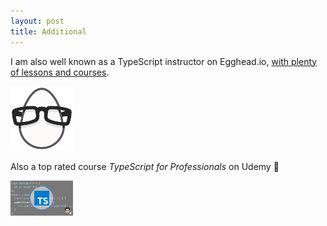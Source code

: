 ```yaml
---
layout: post
title: Additional
---
```


I am also well known as a TypeScript instructor on Egghead.io, [with plenty of lessons and courses](https://egghead.io/instructors/basarat-ali-syed?af=bxr3i).

<a href="https://egghead.io/instructors/basarat-ali-syed?af=bxr3i"><img width="100px" src="/img/egghead.png"/></a>

Also a top rated course _TypeScript for Professionals_ on Udemy 🤗

<a href="https://www.udemy.com/course/typescript-for-professionals/?referralCode=6EAA891A31A56E169625"><img width="100px" src="/img/typescript-for-professionals.png"/></a>
